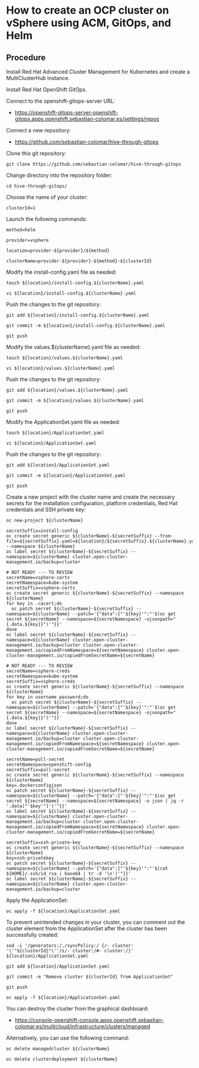 # How to create an OCP cluster on vSphere using ACM, GitOps, and Helm

## Procedure

Install Red Hat Advanced Cluster Management for Kubernetes and create a MultiClusterHub instance.

Install Red Hat OpenShift GitOps.

Connect to the openshift-gitops-server URL:
- https://openshift-gitops-server-openshift-gitops.apps.openshift.sebastian-colomar.es/settings/repos

Connect a new repository:
- https://github.com/sebastian-colomar/hive-through-gitops

Clone this git repository:
```
git clone https://github.com/sebastian-colomar/hive-through-gitops
```
Change directory into the repository folder:
```
cd hive-through-gitops/
```
Choose the name of your cluster:
```
clusterId=1
```
Launch the following commands:
```
method=helm

provider=vsphere

location=provider-${provider}/${method}

clusterName=provider-${provider}-${method}-${clusterId}
```
Modify the install-config.yaml file as needed:
```
touch ${location}/install-config.${clusterName}.yaml

vi ${location}/install-config.${clusterName}.yaml
```
Push the changes to the git repository:
```
git add ${location}/install-config.${clusterName}.yaml

git commit -m ${location}/install-config.${clusterName}.yaml

git push
```
Modify the values.${clusterName}.yaml file as needed:
```
touch ${location}/values.${clusterName}.yaml

vi ${location}/values.${clusterName}.yaml
```
Push the changes to the git repository:
```
git add ${location}/values.${clusterName}.yaml

git commit -m ${location}/values.${clusterName}.yaml

git push
```
Modify the ApplicationSet.yaml file as needed:
```
touch ${location}/ApplicationSet.yaml

vi ${location}/ApplicationSet.yaml
```
Push the changes to the git repository:
```
git add ${location}/ApplicationSet.yaml

git commit -m ${location}/ApplicationSet.yaml

git push
```
Create a new project with the cluster name and create the necessary secrets for the installation configuration, platform credentials, Red Hat credentials and SSH private key:
```
oc new-project ${clusterName}

secretSuffix=install-config
oc create secret generic ${clusterName}-${secretSuffix} --from-file=${secretSuffix}.yaml=${location}/${secretSuffix}.${clusterName}.yaml --namespace ${clusterName}
oc label secret ${clusterName}-${secretSuffix} --namespace=${clusterName} cluster.open-cluster-management.io/backup=cluster

# NOT READY --- TO REVIEW
secretName=vsphere-certs
secretNamespace=kube-system
secretSuffix=vsphere-certs
oc create secret generic ${clusterName}-${secretSuffix} --namespace ${clusterName}
for key in .cacert;do
  oc patch secret ${clusterName}-${secretSuffix} --namespace=${clusterName} --patch='{"data":{"'${key}'":"'$(oc get secret ${secretName} --namespace=${secretNamespace} -ojsonpath="{.data.${key}}")'"}}'
done
oc label secret ${clusterName}-${secretSuffix} --namespace=${clusterName} cluster.open-cluster-management.io/backup=cluster cluster.open-cluster-management.io/copiedFromNamespace=${secretNamespace} cluster.open-cluster-management.io/copiedFromSecretName=${secretName}

# NOT READY --- TO REVIEW
secretName=vsphere-creds
secretNamespace=kube-system
secretSuffix=vsphere-creds
oc create secret generic ${clusterName}-${secretSuffix} --namespace ${clusterName}
for key in username password;do
  oc patch secret ${clusterName}-${secretSuffix} --namespace=${clusterName} --patch='{"data":{"'${key}'":"'$(oc get secret ${secretName} --namespace=${secretNamespace} -ojsonpath="{.data.${key}}")'"}}'
done
oc label secret ${clusterName}-${secretSuffix} --namespace=${clusterName} cluster.open-cluster-management.io/backup=cluster cluster.open-cluster-management.io/copiedFromNamespace=${secretNamespace} cluster.open-cluster-management.io/copiedFromSecretName=${secretName}

secretName=pull-secret
secretNamespace=openshift-config
secretSuffix=pull-secret
oc create secret generic ${clusterName}-${secretSuffix} --namespace ${clusterName}
key=.dockerconfigjson
oc patch secret ${clusterName}-${secretSuffix} --namespace=${clusterName} --patch='{"data":{"'${key}'":"'$(oc get secret ${secretName} --namespace=${secretNamespace} -o json | jq -r '.data["'$key'"]')'"}}'
oc label secret ${clusterName}-${secretSuffix} --namespace=${clusterName} cluster.open-cluster-management.io/backup=cluster cluster.open-cluster-management.io/copiedFromNamespace=${secretNamespace} cluster.open-cluster-management.io/copiedFromSecretName=${secretName}

secretSuffix=ssh-private-key
oc create secret generic ${clusterName}-${secretSuffix} --namespace ${clusterName}
key=ssh-privatekey
oc patch secret ${clusterName}-${secretSuffix} --namespace=${clusterName} --patch='{"data":{"'${key}'":"'$(cat ${HOME}/.ssh/id_rsa | base64 | tr -d '\n')'"}}'
oc label secret ${clusterName}-${secretSuffix} --namespace=${clusterName} cluster.open-cluster-management.io/backup=cluster
```
Apply the ApplicationSet:
```
oc apply -f ${location}/ApplicationSet.yaml
```
To prevent unintended changes in your cluster, you can comment out the cluster element from the ApplicationSet after the cluster has been successfully created:
```
sed -i '/generators:/,/syncPolicy:/ {/- cluster: '\'"${clusterId}"\''/s/- cluster:/#- cluster:/}' ${location}/ApplicationSet.yaml

git add ${location}/ApplicationSet.yaml

git commit -m "Remove cluster ${clusterId} from ApplicationSet"

git push

oc apply -f ${location}/ApplicationSet.yaml
```
You can destroy the cluster from the graphical dashboard:
- https://console-openshift-console.apps.openshift.sebastian-colomar.es/multicloud/infrastructure/clusters/managed

Alternatively, you can use the following command:
```
oc delete managedcluster ${clusterName}

oc delete clusterdeployment ${clusterName}
```

